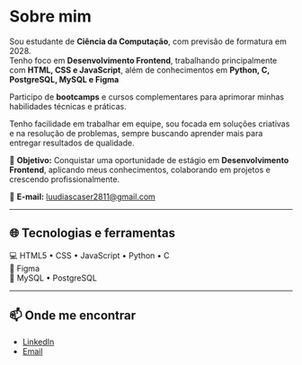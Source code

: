 # Sobre mim

Sou estudante de **Ciência da Computação**, com previsão de formatura em 2028.  
Tenho foco em **Desenvolvimento Frontend**, trabalhando principalmente com **HTML, CSS e JavaScript**, além de conhecimentos em **Python, C, PostgreSQL, MySQL e Figma** 

Participo de **bootcamps** e cursos complementares para aprimorar minhas habilidades técnicas e práticas.  

Tenho facilidade em trabalhar em equipe, sou focada em soluções criativas e na resolução de problemas, sempre buscando aprender mais para entregar resultados de qualidade.  

🎯 **Objetivo:** Conquistar uma oportunidade de estágio em **Desenvolvimento Frontend**, aplicando meus conhecimentos, colaborando em projetos e crescendo profissionalmente.  

📧 **E-mail:** luudiascaser2811@gmail.com  

---

## 🌐 Tecnologias e ferramentas

💻 HTML5 • CSS • JavaScript • Python • C  
🎨 Figma  
🧮 MySQL • PostgreSQL  

---

## 📫 Onde me encontrar

- [LinkedIn](https://www.linkedin.com/in/luanadiascaser)  
- [Email](mailto:luudiascaser2811@gmail.com)
